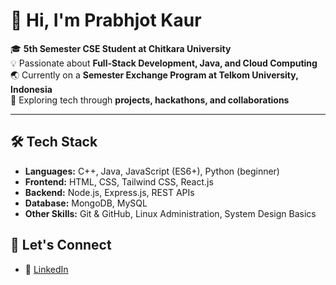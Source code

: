 # 👋 Hi, I'm Prabhjot Kaur  

🎓 **5th Semester CSE Student at Chitkara University**  
💡 Passionate about **Full-Stack Development, Java, and Cloud Computing**  
🌏 Currently on a **Semester Exchange Program at Telkom University, Indonesia**  
🚀 Exploring tech through **projects, hackathons, and collaborations**  

---

## 🛠 Tech Stack  
- **Languages:** C++, Java, JavaScript (ES6+), Python (beginner)  
- **Frontend:** HTML, CSS, Tailwind CSS, React.js  
- **Backend:** Node.js, Express.js, REST APIs  
- **Database:** MongoDB, MySQL  
- **Other Skills:** Git & GitHub, Linux Administration, System Design Basics  

## 🤝 Let's Connect  
- 💼 [LinkedIn](https://www.linkedin.com/in/prabhjot-kaur-629695227/)  
